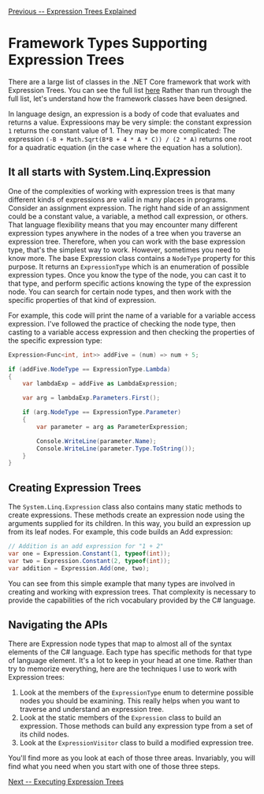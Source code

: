 [Previous -- Expression Trees Explained](expression-trees-explained.md)

# Framework Types Supporting Expression Trees
There are a large list of classes in the .NET Core framework that work with Expression Trees.
You can see the full
list [here](https://msdn.microsoft.com/en-us/library/system.linq.expressions.expression.aspx)
Rather than run through the full list, let's understand how the framework classes have been designed.

In language design, an expression is a body of code that evaluates and returns a value. Expressioons
may be very simple: the constant expression `1` returns the constant value of 1. They may be more
complicated: The expression `(-B + Math.Sqrt(B*B + 4 * A * C)) / (2 * A)` returns one root for a
quadratic equation (in the case where the equation has a solution).  

## It all starts with System.Linq.Expression

One of the complexities of working with expression trees is that many different
kinds of expressions are valid in many places in programs. Consider an assignment
expression. The right hand side of an assignment could be a constant value, a variable,
a method call expression, or others. That language flexibility means that you may encounter
many different expression types anywhere in the nodes of a tree when you traverse an
expression tree. Therefore, when you can work with the base expression type, that's
the simplest way to work. However, sometimes you need to know more.
The base Expression class contains a `NodeType` property for this purpose.
It returns an `ExpressionType` which is an enumeration of possible expression types.
Once you know the type of the node, you can cast it to that type, and perform
specific actions knowing the type of the expression node. You can search for certain
node types, and then work with the specific properties of that kind of expression.

For example, this code will print the name of a variable for a variable access
expression. I've followed the practice of checking the node type, then
casting to a variable access expression and then checking the properties of
the specific expression type:

```cs
Expression<Func<int, int>> addFive = (num) => num + 5;

if (addFive.NodeType == ExpressionType.Lambda)
{
    var lambdaExp = addFive as LambdaExpression;

    var arg = lambdaExp.Parameters.First();

    if (arg.NodeType == ExpressionType.Parameter)
    {
        var parameter = arg as ParameterExpression;

        Console.WriteLine(parameter.Name);
        Console.WriteLine(parameter.Type.ToString());
    }
}
```

## Creating Expression Trees

The `System.Linq.Expression` class also contains many static methods to create expressions. These
methods create an expression node using the arguments supplied for its children. In this way,
you build an expression up from its leaf nodes. For example, this code builds an Add expression:

```cs
// Addition is an add expression for "1 + 2"
var one = Expression.Constant(1, typeof(int));
var two = Expression.Constant(2, typeof(int));
var addition = Expression.Add(one, two);
```

You can see from this simple example that many types are involved in creating and working
with expression trees. That complexity is necessary to provide the capabilities of
the rich vocabulary provided by the C# language.

## Navigating the APIs
There are Expression node types that map to almost all of the syntax elements of the
C# language. Each type has specific methods for that type of language element. It's a lot
to keep in your head at one time. Rather than try to memorize everything, here are the techniques
I use to work with Expression trees:
1. Look at the members of the `ExpressionType` enum to determine possible nodes you should be
examining. This really helps when you want to traverse and understand an expression tree.
2. Look at the static members of the `Expression` class to build an expression. Those methods
can build any expression type from a set of its child nodes.
3. Look at the `ExpressionVisitor` class to build a modified expression tree.

You'll find more as you look at each of those three areas. Invariably, you will find what you need when
you start with one of those three steps.
 
 [Next -- Executing Expression Trees](expression-trees-execution.md)
 